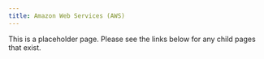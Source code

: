 ```yaml
---
title: Amazon Web Services (AWS)
---
```


This is a placeholder page. Please see the links below for any child pages that exist.
